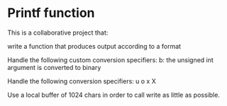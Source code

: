 # Printf function
This is a collaborative project that:

write a function that produces output according to a format


Handle the following custom conversion specifiers:
b: the unsigned int argument is converted to binary


Handle the following conversion specifiers:
u
o
x
X


Use a local buffer of 1024 chars in order to call write as little as possible.

